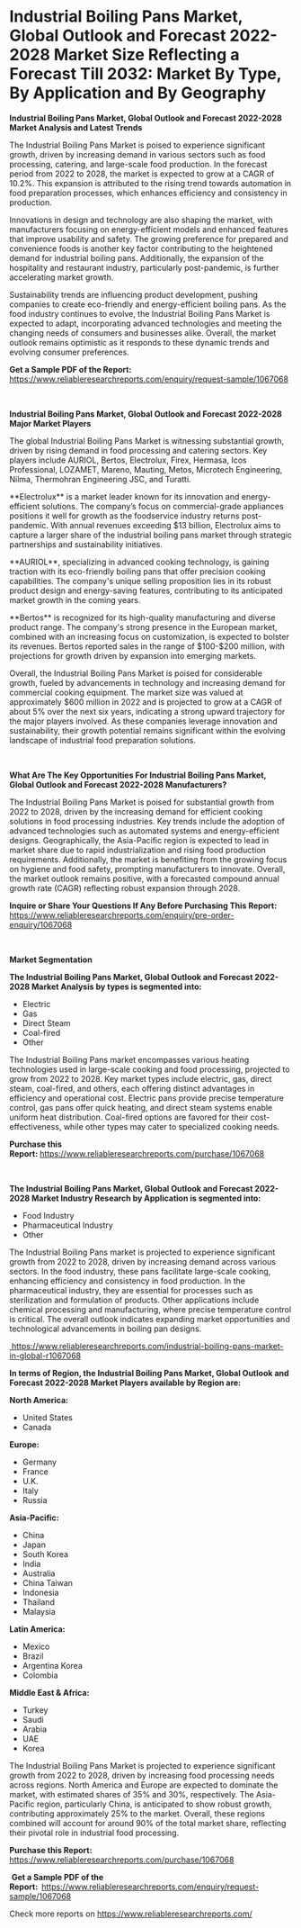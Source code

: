 <p><h1>Industrial Boiling Pans Market, Global Outlook and Forecast 2022-2028 Market Size Reflecting a Forecast Till 2032: Market By Type, By Application and By Geography</h1></p><p><strong>Industrial Boiling Pans Market, Global Outlook and Forecast 2022-2028 Market Analysis and Latest Trends</strong></p>
<p><p>The Industrial Boiling Pans Market is poised to experience significant growth, driven by increasing demand in various sectors such as food processing, catering, and large-scale food production. In the forecast period from 2022 to 2028, the market is expected to grow at a CAGR of 10.2%. This expansion is attributed to the rising trend towards automation in food preparation processes, which enhances efficiency and consistency in production.</p><p>Innovations in design and technology are also shaping the market, with manufacturers focusing on energy-efficient models and enhanced features that improve usability and safety. The growing preference for prepared and convenience foods is another key factor contributing to the heightened demand for industrial boiling pans. Additionally, the expansion of the hospitality and restaurant industry, particularly post-pandemic, is further accelerating market growth.</p><p>Sustainability trends are influencing product development, pushing companies to create eco-friendly and energy-efficient boiling pans. As the food industry continues to evolve, the Industrial Boiling Pans Market is expected to adapt, incorporating advanced technologies and meeting the changing needs of consumers and businesses alike. Overall, the market outlook remains optimistic as it responds to these dynamic trends and evolving consumer preferences.</p></p>
<p><strong>Get a Sample PDF of the Report:&nbsp;</strong> <a href="https://www.reliableresearchreports.com/enquiry/request-sample/1067068?utm_campaign=3190&utm_medium=2&utm_source=Github&utm_content=ia&utm_term=21032025&utm_id=industrial-boiling-pans-market-global-outlook-and-forecast-2022-2028">https://www.reliableresearchreports.com/enquiry/request-sample/1067068</a></p>
<p>&nbsp;</p>
<p><strong>Industrial Boiling Pans Market, Global Outlook and Forecast 2022-2028 Major Market Players</strong></p>
<p><p>The global Industrial Boiling Pans Market is witnessing substantial growth, driven by rising demand in food processing and catering sectors. Key players include AURIOL, Bertos, Electrolux, Firex, Hermasa, Icos Professional, LOZAMET, Mareno, Mauting, Metos, Microtech Engineering, Nilma, Thermohran Engineering JSC, and Turatti.</p><p>**Electrolux** is a market leader known for its innovation and energy-efficient solutions. The company’s focus on commercial-grade appliances positions it well for growth as the foodservice industry returns post-pandemic. With annual revenues exceeding $13 billion, Electrolux aims to capture a larger share of the industrial boiling pans market through strategic partnerships and sustainability initiatives.</p><p>**AURIOL**, specializing in advanced cooking technology, is gaining traction with its eco-friendly boiling pans that offer precision cooking capabilities. The company's unique selling proposition lies in its robust product design and energy-saving features, contributing to its anticipated market growth in the coming years.</p><p>**Bertos** is recognized for its high-quality manufacturing and diverse product range. The company's strong presence in the European market, combined with an increasing focus on customization, is expected to bolster its revenues. Bertos reported sales in the range of $100-$200 million, with projections for growth driven by expansion into emerging markets.</p><p>Overall, the Industrial Boiling Pans Market is poised for considerable growth, fueled by advancements in technology and increasing demand for commercial cooking equipment. The market size was valued at approximately $600 million in 2022 and is projected to grow at a CAGR of about 5% over the next six years, indicating a strong upward trajectory for the major players involved. As these companies leverage innovation and sustainability, their growth potential remains significant within the evolving landscape of industrial food preparation solutions.</p></p>
<p>&nbsp;</p>
<p><strong>What Are The Key Opportunities For Industrial Boiling Pans Market, Global Outlook and Forecast 2022-2028 Manufacturers?</strong></p>
<p><p>The Industrial Boiling Pans Market is poised for substantial growth from 2022 to 2028, driven by the increasing demand for efficient cooking solutions in food processing industries. Key trends include the adoption of advanced technologies such as automated systems and energy-efficient designs. Geographically, the Asia-Pacific region is expected to lead in market share due to rapid industrialization and rising food production requirements. Additionally, the market is benefiting from the growing focus on hygiene and food safety, prompting manufacturers to innovate. Overall, the market outlook remains positive, with a forecasted compound annual growth rate (CAGR) reflecting robust expansion through 2028.</p></p>
<p><strong>Inquire or Share Your Questions If Any Before Purchasing This Report:</strong> <a href="https://www.reliableresearchreports.com/enquiry/pre-order-enquiry/1067068?utm_campaign=3190&utm_medium=2&utm_source=Github&utm_content=ia&utm_term=21032025&utm_id=industrial-boiling-pans-market-global-outlook-and-forecast-2022-2028">https://www.reliableresearchreports.com/enquiry/pre-order-enquiry/1067068</a></p>
<p>&nbsp;</p>
<p><strong>Market Segmentation</strong></p>
<p><strong>The Industrial Boiling Pans Market, Global Outlook and Forecast 2022-2028 Market Analysis by types is segmented into:</strong></p>
<p><ul><li>Electric</li><li>Gas</li><li>Direct Steam</li><li>Coal-fired</li><li>Other</li></ul></p>
<p><p>The Industrial Boiling Pans market encompasses various heating technologies used in large-scale cooking and food processing, projected to grow from 2022 to 2028. Key market types include electric, gas, direct steam, coal-fired, and others, each offering distinct advantages in efficiency and operational cost. Electric pans provide precise temperature control, gas pans offer quick heating, and direct steam systems enable uniform heat distribution. Coal-fired options are favored for their cost-effectiveness, while other types may cater to specialized cooking needs.</p></p>
<p><strong>Purchase this Report:&nbsp;</strong><a href="https://www.reliableresearchreports.com/purchase/1067068?utm_campaign=3190&utm_medium=2&utm_source=Github&utm_content=ia&utm_term=21032025&utm_id=industrial-boiling-pans-market-global-outlook-and-forecast-2022-2028">https://www.reliableresearchreports.com/purchase/1067068</a></p>
<p>&nbsp;</p>
<p><strong>The Industrial Boiling Pans Market, Global Outlook and Forecast 2022-2028 Market Industry Research by Application is segmented into:</strong></p>
<p><ul><li>Food Industry</li><li>Pharmaceutical Industry</li><li>Other</li></ul></p>
<p><p>The Industrial Boiling Pans market is projected to experience significant growth from 2022 to 2028, driven by increasing demand across various sectors. In the food industry, these pans facilitate large-scale cooking, enhancing efficiency and consistency in food production. In the pharmaceutical industry, they are essential for processes such as sterilization and formulation of products. Other applications include chemical processing and manufacturing, where precise temperature control is critical. The overall outlook indicates expanding market opportunities and technological advancements in boiling pan designs.</p></p>
<p><a href="https://www.reliableresearchreports.com/industrial-boiling-pans-market-in-global-r1067068?utm_campaign=3190&utm_medium=2&utm_source=Github&utm_content=ia&utm_term=21032025&utm_id=industrial-boiling-pans-market-global-outlook-and-forecast-2022-2028">&nbsp;https://www.reliableresearchreports.com/industrial-boiling-pans-market-in-global-r1067068</a></p>
<p><strong>In terms of Region, the Industrial Boiling Pans Market, Global Outlook and Forecast 2022-2028 Market Players available by Region are:</strong></p>
<p>
    <p> <strong> North America: </strong>
        <ul>
            <li>United States</li>
            <li>Canada</li>
        </ul>
        </p> 
    <p> <strong> Europe: </strong>
        <ul>
            <li>Germany</li>
            <li>France</li>
            <li>U.K.</li>
            <li>Italy</li>
            <li>Russia</li>
        </ul>
        </p> 
    <p> <strong> Asia-Pacific: </strong>
        <ul>
            <li>China</li>
            <li>Japan</li>
            <li>South Korea</li>
            <li>India</li>
            <li>Australia</li>
            <li>China Taiwan</li>
            <li>Indonesia</li>
            <li>Thailand</li>
            <li>Malaysia</li>
        </ul>
        </p> 
    <p> <strong> Latin America: </strong>
        <ul>
            <li>Mexico</li>
            <li>Brazil</li>
            <li>Argentina Korea</li>
            <li>Colombia</li>
        </ul>
        </p> 
    <p> <strong> Middle East & Africa: </strong>
        <ul>
            <li>Turkey</li>
            <li>Saudi</li>
            <li>Arabia</li>
            <li>UAE</li>
            <li>Korea</li>
        </ul>
    </p>
    </p>
<p><p>The Industrial Boiling Pans Market is projected to experience significant growth from 2022 to 2028, driven by increasing food processing needs across regions. North America and Europe are expected to dominate the market, with estimated shares of 35% and 30%, respectively. The Asia-Pacific region, particularly China, is anticipated to show robust growth, contributing approximately 25% to the market. Overall, these regions combined will account for around 90% of the total market share, reflecting their pivotal role in industrial food processing.</p></p>
<p><strong>Purchase this Report: </strong><a href="https://www.reliableresearchreports.com/purchase/1067068?utm_campaign=3190&utm_medium=2&utm_source=Github&utm_content=ia&utm_term=21032025&utm_id=industrial-boiling-pans-market-global-outlook-and-forecast-2022-2028">https://www.reliableresearchreports.com/purchase/1067068</a></p>
<p>&nbsp;<strong>Get a Sample PDF of the Report:&nbsp;&nbsp;</strong><a href="https://www.reliableresearchreports.com/enquiry/request-sample/1067068?utm_campaign=3190&utm_medium=2&utm_source=Github&utm_content=ia&utm_term=21032025&utm_id=industrial-boiling-pans-market-global-outlook-and-forecast-2022-2028">https://www.reliableresearchreports.com/enquiry/request-sample/1067068</a></p>
<p><strong></strong></p>
<p>Check more reports on <a href="https://www.reliableresearchreports.com/?utm_campaign=3190&utm_medium=2&utm_source=Github&utm_content=ia&utm_term=21032025&utm_id=industrial-boiling-pans-market-global-outlook-and-forecast-2022-2028">https://www.reliableresearchreports.com/</a></p>